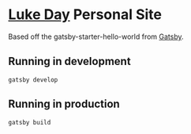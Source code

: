 # [Luke Day](https://lukeday.co.uk) Personal Site
Based off the gatsby-starter-hello-world from [Gatsby](https://www.gatsbyjs.org/).

## Running in development
`gatsby develop`

## Running in production
`gatsby build`

